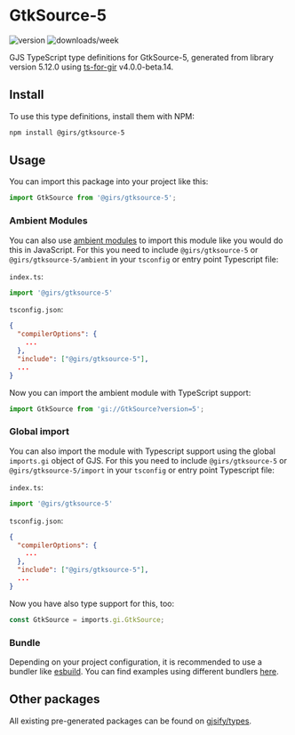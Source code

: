 
# GtkSource-5

![version](https://img.shields.io/npm/v/@girs/gtksource-5)
![downloads/week](https://img.shields.io/npm/dw/@girs/gtksource-5)


GJS TypeScript type definitions for GtkSource-5, generated from library version 5.12.0 using [ts-for-gir](https://github.com/gjsify/ts-for-gir) v4.0.0-beta.14.


## Install

To use this type definitions, install them with NPM:
```bash
npm install @girs/gtksource-5
```

## Usage

You can import this package into your project like this:
```ts
import GtkSource from '@girs/gtksource-5';
```

### Ambient Modules

You can also use [ambient modules](https://github.com/gjsify/ts-for-gir/tree/main/packages/cli#ambient-modules) to import this module like you would do this in JavaScript.
For this you need to include `@girs/gtksource-5` or `@girs/gtksource-5/ambient` in your `tsconfig` or entry point Typescript file:

`index.ts`:
```ts
import '@girs/gtksource-5'
```

`tsconfig.json`:
```json
{
  "compilerOptions": {
    ...
  },
  "include": ["@girs/gtksource-5"],
  ...
}
```

Now you can import the ambient module with TypeScript support: 

```ts
import GtkSource from 'gi://GtkSource?version=5';
```

### Global import

You can also import the module with Typescript support using the global `imports.gi` object of GJS.
For this you need to include `@girs/gtksource-5` or `@girs/gtksource-5/import` in your `tsconfig` or entry point Typescript file:

`index.ts`:
```ts
import '@girs/gtksource-5'
```

`tsconfig.json`:
```json
{
  "compilerOptions": {
    ...
  },
  "include": ["@girs/gtksource-5"],
  ...
}
```

Now you have also type support for this, too:

```ts
const GtkSource = imports.gi.GtkSource;
```

### Bundle

Depending on your project configuration, it is recommended to use a bundler like [esbuild](https://esbuild.github.io/). You can find examples using different bundlers [here](https://github.com/gjsify/ts-for-gir/tree/main/examples).

## Other packages

All existing pre-generated packages can be found on [gjsify/types](https://github.com/gjsify/types).

